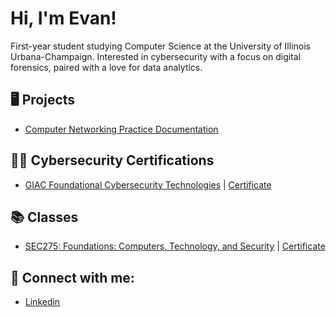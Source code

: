<h1>Hi, I'm Evan! <br/> </h1>

<p>
First-year student studying Computer Science at the University of Illinois Urbana-Champaign. Interested in cybersecurity with a focus on digital forensics, paired with a love for data analytics. 
</p>

<h2> 🖥️ Projects </h2>

  *  [Computer Networking Practice Documentation](https://github.com/evanlin23/Cisco-Packet-Tracer)

<h2> 👨‍💻 Cybersecurity Certifications </h2>

  *  [GIAC Foundational Cybersecurity Technologies](https://www.giac.org/certifications/foundational-cybersecurity-technologies-gfact/)  |  [Certificate](https://www.credly.com/badges/baf18ba1-acc1-4a9a-8de0-e92e626df1b0/public_url)

<h2> 📚 Classes </h2>

  *  [SEC275: Foundations: Computers, Technology, and Security](https://www.sans.org/cyber-security-courses/foundations/)  |  [Certificate](https://github.com/evanlin23/evanlin23/blob/e06293ee818cdb3d7e1f45c8ffb722861513d1f4/images/certificate.pdf)

<h2> 🤳 Connect with me:</h2>

  *  [Linkedin](https://www.linkedin.com/in/evanlin366/)

<!--
**evanlin23/evanlin23** is a ✨ _special_ ✨ repository because its `README.md` (this file) appears on your GitHub profile.

Here are some ideas to get you started:

- 🔭 I’m currently working on ...
- 🌱 I’m currently learning ...
- 👯 I’m looking to collaborate on ...
- 🤔 I’m looking for help with ...
- 💬 Ask me about ...
- 📫 How to reach me: ...
- 😄 Pronouns: ...
- ⚡ Fun fact: ...
-->
